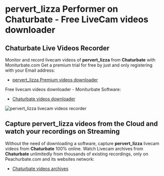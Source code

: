 # pervert_lizza Performer on Chaturbate - Free LiveCam videos downloader

## Chaturbate Live Videos Recorder

Monitor and record livecam videos of **pervert_lizza** from **Chaturbate** with Moniturbate.com
Get a premium trial for free by just and only registering with your Email address:
* [pervert_lizza Premium videos downloader](https://moniturbate.com/request-demo-licence-key.html)

Free livecam videos downloader - Moniturbate Software:
* [Chaturbate videos downloader](https://moniturbate.com/moniturbate-download-software.html)

![pervert_lizza livecam videos recorder](https://peachurnet.com/templates/moniturbate-software.png)


## Capture pervert_lizza videos from the Cloud and watch your recordings on Streaming

Without the need of downloading a software, capture **pervert_lizza** livecam videos from **Chaturbate** 100% online.
Watch Livecam archives from **Chaturbate** unlimitedly from thousands of existing recordings, only on Peachurbate.com and its websites network:
* [Chaturbate videos archives](https://peachurnet.com/)